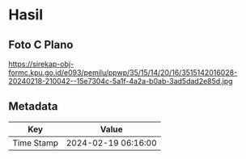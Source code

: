 # Hasil

## Foto C Plano

https://sirekap-obj-formc.kpu.go.id/e093/pemilu/ppwp/35/15/14/20/16/3515142016028-20240218-210042--15e7304c-5a1f-4a2a-b0ab-3ad5dad2e85d.jpg


## Metadata

| Key        | Value               |
| ---------- | ------------------- |
| Time Stamp | 2024-02-19 06:16:00 |




